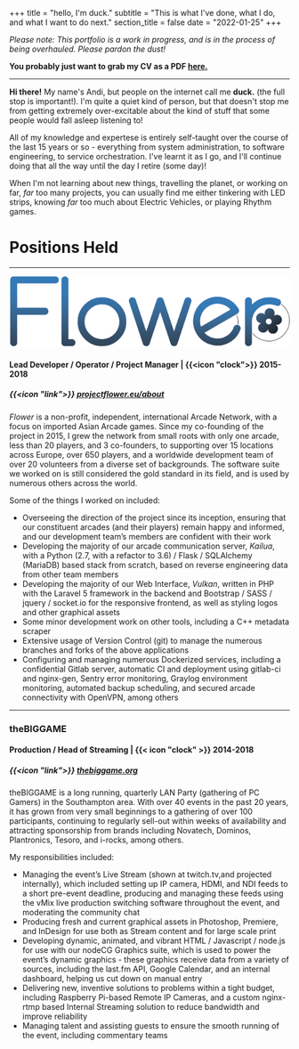 +++
title = "hello, I'm duck."
subtitle = "This is what I've done, what I do, and what I want to do next."
section_title = false
date = "2022-01-25"
+++

_Please note: This portfolio is a work in progress, and is in the process of being overhauled. Please pardon the dust!_

**You probably just want to grab my CV as a PDF [here.](files/CV.pdf)**

___

**Hi there!** My name's Andi, but people on the internet call me **duck.** (the full stop is important!).
I'm quite a quiet kind of person, but that doesn't stop me from getting extremely over-excitable about the kind of stuff that some people would fall asleep listening to!

All of my knowledge and expertese is entirely self-taught over the course of the last 15 years or so - everything from system administration, to software engineering, to service orchestration. I've learnt it as I go, and I'll continue doing that all the way until the day I retire (some day)!

When I'm not learning about new things, travelling the planet, or working on far, _far_ too many projects, you can usually find me either tinkering with LED strips, knowing _far_ too much about Electric Vehicles, or playing Rhythm games.

# Positions Held
___
![Flower](images/flower_animated.png)
#### Lead Developer / Operator / Project Manager | {{<icon "clock">}} 2015-2018
##### {{<icon "link">}} [projectflower.eu/about](https://projectflower.eu/about)
_Flower_ is a non-profit, independent, international Arcade Network, with a focus on imported Asian Arcade games. Since my co-founding of the project in 2015, I grew the network from small roots with only one arcade, less than 20 players, and 3 co-founders, to supporting over 15 locations across Europe, over 650 players, and a worldwide development team of over 20 volunteers from a diverse set of backgrounds. The software suite we worked on is still considered the gold standard in its field, and is used by numerous others across the world.

Some of the things I worked on included:

* Overseeing the direction of the project since its inception, ensuring that our constituent arcades (and their players) remain happy and informed, and our development team’s members are confident with their work
* Developing the majority of our arcade communication server, _Kailua_, with a Python (2.7, with a refactor to 3.6) / Flask / SQLAlchemy (MariaDB) based stack from scratch, based on reverse engineering data from other team members
* Developing the majority of our Web Interface, _Vulkan_, written in PHP with the Laravel 5 framework in the backend and Bootstrap / SASS / jquery / socket.io for the responsive frontend, as well as styling logos and other graphical assets
* Some minor development work on other tools, including a C++ metadata scraper
* Extensive usage of Version Control (git) to manage the numerous branches and forks of the above applications
* Configuring and managing numerous Dockerized services, including a confidential Gitlab server, automatic CI and deployment using gitlab-ci and nginx-gen, Sentry error monitoring, Graylog environment monitoring, automated backup scheduling, and secured arcade connectivity with OpenVPN, among others
___

### theBIGGAME
#### Production / Head of Streaming | {{< icon "clock" >}} 2014-2018
##### {{<icon "link">}} [thebiggame.org](https://thebiggame.org)

theBIGGAME is a long running, quarterly LAN Party (gathering of PC Gamers) in the Southampton area. With over 40 events in the past 20 years, it has grown from very small beginnings to a gathering of over 100 participants, continuing to regularly sell-out within weeks of availability and attracting sponsorship from brands including Novatech, Dominos, Plantronics, Tesoro, and i-rocks, among others.

My responsibilities included:
* Managing the event’s Live Stream (shown at twitch.tv,and projected internally), which included setting up IP camera, HDMI, and NDI feeds to a short pre-event deadline, producing and managing these feeds using the vMix live production switching software throughout the event, and moderating the community chat
* Producing fresh and current graphical assets in Photoshop, Premiere, and InDesign for use both as Stream content and for large scale print
* Developing dynamic, animated, and vibrant HTML / Javascript / node.js for use with our nodeCG Graphics suite, which is used to power the event’s dynamic graphics - these graphics receive data from a variety of sources, including the last.fm API, Google Calendar, and an internal dashboard, helping us cut down on manual entry
* Delivering new, inventive solutions to problems within a tight budget, including Raspberry Pi-based Remote IP Cameras, and a custom nginx-rtmp based Internal Streaming solution to reduce bandwidth and improve reliability
* Managing talent and assisting guests to ensure the smooth running of the event, including commentary teams